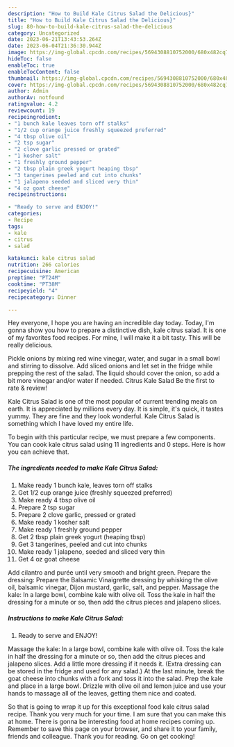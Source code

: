 ```yaml
---
description: "How to Build Kale Citrus Salad the Delicious}"
title: "How to Build Kale Citrus Salad the Delicious}"
slug: 80-how-to-build-kale-citrus-salad-the-delicious
category: Uncategorized
date: 2023-06-21T13:43:53.264Z
date: 2023-06-04T21:36:30.944Z
image: https://img-global.cpcdn.com/recipes/5694308810752000/680x482cq70/kale-citrus-salad-recipe-main-photo.jpg
hideToc: false
enableToc: true
enableTocContent: false
thumbnail: https://img-global.cpcdn.com/recipes/5694308810752000/680x482cq70/kale-citrus-salad-recipe-main-photo.jpg
cover: https://img-global.cpcdn.com/recipes/5694308810752000/680x482cq70/kale-citrus-salad-recipe-main-photo.jpg
author: Admin
authorAv: notfound
ratingvalue: 4.2
reviewcount: 19
recipeingredient:
- "1 bunch kale leaves torn off stalks"
- "1/2 cup orange juice freshly squeezed preferred"
- "4 tbsp olive oil"
- "2 tsp sugar"
- "2 clove garlic pressed or grated"
- "1 kosher salt"
- "1 freshly ground pepper"
- "2 tbsp plain greek yogurt heaping tbsp"
- "3 tangerines peeled and cut into chunks"
- "1 jalapeno seeded and sliced very thin"
- "4 oz goat cheese"
recipeinstructions:

- "Ready to serve and ENJOY!"
categories:
- Recipe
tags:
- kale
- citrus
- salad

katakunci: kale citrus salad 
nutrition: 266 calories
recipecuisine: American
preptime: "PT24M"
cooktime: "PT38M"
recipeyield: "4"
recipecategory: Dinner

---
```



Hey everyone, I hope you are having an incredible day today. Today, I'm gonna show you how to prepare a distinctive dish, kale citrus salad. It is one of my favorites food recipes. For mine, I will make it a bit tasty. This will be really delicious.

Pickle onions by mixing red wine vinegar, water, and sugar in a small bowl and stirring to dissolve. Add sliced onions and let set in the fridge while prepping the rest of the salad. The liquid should cover the onion, so add a bit more vinegar and/or water if needed. Citrus Kale Salad Be the first to rate &amp; review!

Kale Citrus Salad is one of the most popular of current trending meals on earth. It is appreciated by millions every day. It is simple, it's quick, it tastes yummy. They are fine and they look wonderful. Kale Citrus Salad is something which I have loved my entire life.


To begin with this particular recipe, we must prepare a few components. You can cook kale citrus salad using 11 ingredients and 0 steps. Here is how you can achieve that.

<!--inarticleads1-->

##### The ingredients needed to make Kale Citrus Salad:

1. Make ready 1 bunch kale, leaves torn off stalks
1. Get 1/2 cup orange juice (freshly squeezed preferred)
1. Make ready 4 tbsp olive oil
1. Prepare 2 tsp sugar
1. Prepare 2 clove garlic, pressed or grated
1. Make ready 1 kosher salt
1. Make ready 1 freshly ground pepper
1. Get 2 tbsp plain greek yogurt (heaping tbsp)
1. Get 3 tangerines, peeled and cut into chunks
1. Make ready 1 jalapeno, seeded and sliced very thin
1. Get 4 oz goat cheese


Add cilantro and purée until very smooth and bright green. Prepare the dressing: Prepare the Balsamic Vinaigrette dressing by whisking the olive oil, balsamic vinegar, Dijon mustard, garlic, salt, and pepper. Massage the kale: In a large bowl, combine kale with olive oil. Toss the kale in half the dressing for a minute or so, then add the citrus pieces and jalapeno slices. 

<!--inarticleads2-->

##### Instructions to make Kale Citrus Salad:


1. Ready to serve and ENJOY!

Massage the kale: In a large bowl, combine kale with olive oil. Toss the kale in half the dressing for a minute or so, then add the citrus pieces and jalapeno slices. Add a little more dressing if it needs it. (Extra dressing can be stored in the fridge and used for any salad.) At the last minute, break the goat cheese into chunks with a fork and toss it into the salad. Prep the kale and place in a large bowl. Drizzle with olive oil and lemon juice and use your hands to massage all of the leaves, getting them nice and coated. 

So that is going to wrap it up for this exceptional food kale citrus salad recipe. Thank you very much for your time. I am sure that you can make this at home. There is gonna be interesting food at home recipes coming up. Remember to save this page on your browser, and share it to your family, friends and colleague. Thank you for reading. Go on get cooking!
